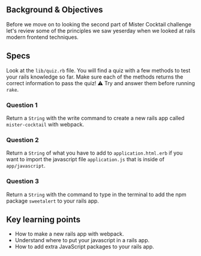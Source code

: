## Background & Objectives

Before we move on to looking the second part of Mister Cocktail challenge let's review some of the principles we saw yeserday when we looked at rails modern frontend techniques.

## Specs

Look at the `lib/quiz.rb` file. You will find a quiz with a few methods
to test your rails knowledge so far. Make sure each of the methods returns
the correct information to pass the quiz!
⚠️ Try and answer them before running `rake`.

### Question 1

Return a `String` with the write command to create a new rails app called `mister-cocktail` with webpack.

### Question 2

Return a `String` of what you have to add to `application.html.erb` if you want to import the javascript file `application.js` that is inside of `app/javascript`.

### Question 3

Return a `String` with the command to type in the terminal to add the npm package `sweetalert` to your rails app.

## Key learning points

- How to make a new rails app with webpack.
- Understand where to put your javascript in a rails app.
- How to add extra JavaScript packages to your rails app.
